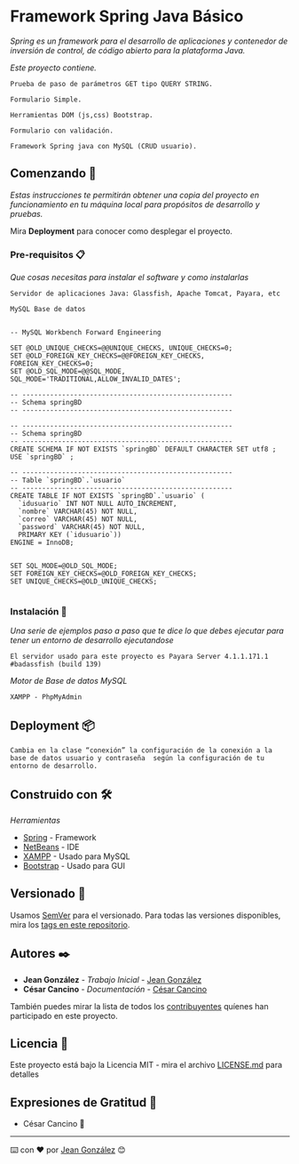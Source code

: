 # Framework Spring Java Básico

_Spring es un framework para el desarrollo de aplicaciones y contenedor de inversión de control, de código abierto para la plataforma Java._


_Este proyecto contiene._

```
Prueba de paso de parámetros GET tipo QUERY STRING.
```
```
Formulario Simple.
```
```
Herramientas DOM (js,css) Bootstrap.
```
```
Formulario con validación.
```
```
Framework Spring java con MySQL (CRUD usuario). 
```


## Comenzando 🚀

_Estas instrucciones te permitirán obtener una copia del proyecto en funcionamiento en tu máquina local para propósitos de desarrollo y pruebas._

Mira **Deployment** para conocer como desplegar el proyecto.


### Pre-requisitos 📋

_Que cosas necesitas para instalar el software y como instalarlas_

```
Servidor de aplicaciones Java: Glassfish, Apache Tomcat, Payara, etc
```

```
MySQL Base de datos 
```

```

-- MySQL Workbench Forward Engineering

SET @OLD_UNIQUE_CHECKS=@@UNIQUE_CHECKS, UNIQUE_CHECKS=0;
SET @OLD_FOREIGN_KEY_CHECKS=@@FOREIGN_KEY_CHECKS, FOREIGN_KEY_CHECKS=0;
SET @OLD_SQL_MODE=@@SQL_MODE, SQL_MODE='TRADITIONAL,ALLOW_INVALID_DATES';

-- -----------------------------------------------------
-- Schema springBD
-- -----------------------------------------------------

-- -----------------------------------------------------
-- Schema springBD
-- -----------------------------------------------------
CREATE SCHEMA IF NOT EXISTS `springBD` DEFAULT CHARACTER SET utf8 ;
USE `springBD` ;

-- -----------------------------------------------------
-- Table `springBD`.`usuario`
-- -----------------------------------------------------
CREATE TABLE IF NOT EXISTS `springBD`.`usuario` (
  `idusuario` INT NOT NULL AUTO_INCREMENT,
  `nombre` VARCHAR(45) NOT NULL,
  `correo` VARCHAR(45) NOT NULL,
  `password` VARCHAR(45) NOT NULL,
  PRIMARY KEY (`idusuario`))
ENGINE = InnoDB;


SET SQL_MODE=@OLD_SQL_MODE;
SET FOREIGN_KEY_CHECKS=@OLD_FOREIGN_KEY_CHECKS;
SET UNIQUE_CHECKS=@OLD_UNIQUE_CHECKS;


```

### Instalación 🔧

_Una serie de ejemplos paso a paso que te dice lo que debes ejecutar para tener un entorno de desarrollo ejecutandose_

```
El servidor usado para este proyecto es Payara Server 4.1.1.171.1 #badassfish (build 139)
```

_Motor de Base de datos MySQL_

```
XAMPP - PhpMyAdmin
```

## Deployment 📦

```
Cambia en la clase “conexión” la configuración de la conexión a la base de datos usuario y contraseña  según la configuración de tu entorno de desarrollo. 
```

## Construido con 🛠️

_Herramientas_

* [Spring](https://spring.io/) - Framework 
* [NetBeans](https://netbeans.org/) - IDE
* [XAMPP](https://www.apachefriends.org/es/index.html/) - Usado para MySQL
* [Bootstrap](https://getbootstrap.com/) - Usado para GUI

## Versionado 📌

Usamos [SemVer](http://semver.org/) para el versionado. Para todas las versiones disponibles, mira los [tags en este repositorio](https://github.com/jeanValverde/proyectoSpringJavaBasico/tags).

## Autores ✒️

* **Jean González** - *Trabajo Inicial* - [Jean González](https://github.com/jeanValverde)
* **César Cancino** - *Documentación* - [César Cancino](https://www.cesarcancino.com/)

También puedes mirar la lista de todos los [contribuyentes](https://github.com/jeanValverde/proyectoSpringJavaBasico/contributors) quíenes han participado en este proyecto. 

## Licencia 📄

Este proyecto está bajo la Licencia MIT - mira el archivo [LICENSE.md](LICENSE.md) para detalles

## Expresiones de Gratitud 🎁

* César Cancino 📢



---
⌨️ con ❤️ por [Jean González](https://github.com/jeanValverde) 😊

